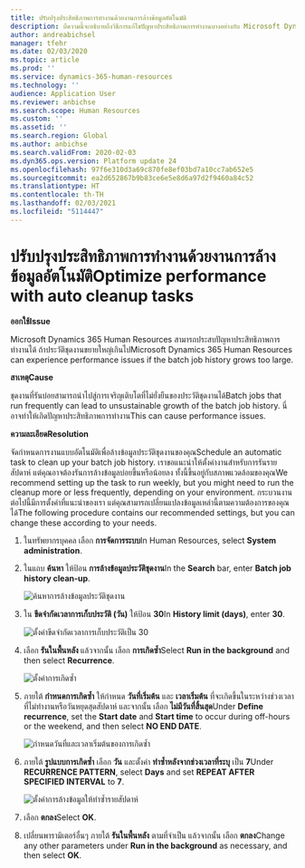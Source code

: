 ```yaml
---
title: ปรับปรุงประสิทธิภาพการทำงานด้วยงานการล้างข้อมูลอัตโนมัติ
description: บืความนี้จะอธิบายถึงวิธีการแก้ไขปัญหาประสิทธิภาพการทำงานบางอย่างกับ Microsoft Dynamics 365 Human Resources โดยการล้างข้อมูลประวัติชุดงาน
author: andreabichsel
manager: tfehr
ms.date: 02/03/2020
ms.topic: article
ms.prod: ''
ms.service: dynamics-365-human-resources
ms.technology: ''
audience: Application User
ms.reviewer: anbichse
ms.search.scope: Human Resources
ms.custom: ''
ms.assetid: ''
ms.search.region: Global
ms.author: anbichse
ms.search.validFrom: 2020-02-03
ms.dyn365.ops.version: Platform update 24
ms.openlocfilehash: 97f6e310d3a69c870fe8ef03bd7a10cc7ab652e5
ms.sourcegitcommit: ea2d652867b9b83ce6e5e8d6a97d2f9460a84c52
ms.translationtype: HT
ms.contentlocale: th-TH
ms.lasthandoff: 02/03/2021
ms.locfileid: "5114447"
---
```

# <a name="optimize-performance-with-auto-cleanup-tasks"></a><span data-ttu-id="d035a-103">ปรับปรุงประสิทธิภาพการทำงานด้วยงานการล้างข้อมูลอัตโนมัติ</span><span class="sxs-lookup"><span data-stu-id="d035a-103">Optimize performance with auto cleanup tasks</span></span>

<span data-ttu-id="d035a-104">**ออกใช้**</span><span class="sxs-lookup"><span data-stu-id="d035a-104">**Issue**</span></span>

<span data-ttu-id="d035a-105">Microsoft Dynamics 365 Human Resources สามารถประสบปัญหาประสิทธิภาพการทำงานได้ ถ้าประวัติชุดงานขยายใหญ่เกินไป</span><span class="sxs-lookup"><span data-stu-id="d035a-105">Microsoft Dynamics 365 Human Resources can experience performance issues if the batch job history grows too large.</span></span>

<span data-ttu-id="d035a-106">**สาเหตุ**</span><span class="sxs-lookup"><span data-stu-id="d035a-106">**Cause**</span></span>

<span data-ttu-id="d035a-107">ชุดงานที่รันบ่อยสามารถนำไปสู่การเจริญเติบโตที่ไม่ยั่งยืนของประวัติชุดงานได้</span><span class="sxs-lookup"><span data-stu-id="d035a-107">Batch jobs that run frequently can lead to unsustainable growth of the batch job history.</span></span> <span data-ttu-id="d035a-108">นี่อาจทำให้เกิดปัญหาประสิทธิภาพการทำงาน</span><span class="sxs-lookup"><span data-stu-id="d035a-108">This can cause performance issues.</span></span> 

<span data-ttu-id="d035a-109">**ความละเอียด**</span><span class="sxs-lookup"><span data-stu-id="d035a-109">**Resolution**</span></span>

<span data-ttu-id="d035a-110">จัดกำหนดการงานแบบอัตโนมัติเพื่อล้างข้อมูลประวัติชุดงานของคุณ</span><span class="sxs-lookup"><span data-stu-id="d035a-110">Schedule an automatic task to clean up your batch job history.</span></span> <span data-ttu-id="d035a-111">เราขอแนะนำให้ตั้งค่างานสำหรับการรันรายสัปดาห์ แต่คุณอาจต้องรันการล้างข้อมูลบ่อยขึ้นหรือน้อยลง ทั้งนี้ขึ้นอยู่กับสภาพแวดล้อมของคุณ</span><span class="sxs-lookup"><span data-stu-id="d035a-111">We recommend setting up the task to run weekly, but you might need to run the cleanup more or less frequently, depending on your environment.</span></span> <span data-ttu-id="d035a-112">กระบวนงานต่อไปนี้มีการตั้งค่าที่แนะนำของเรา แต่คุณสามารถเปลี่ยนแปลงข้อมูลเหล่านี้ตามความต้องการของคุณได้</span><span class="sxs-lookup"><span data-stu-id="d035a-112">The following procedure contains our recommended settings, but you can change these according to your needs.</span></span>

1. <span data-ttu-id="d035a-113">ในทรัพยากรบุคคล เลือก **การจัดการระบบ**</span><span class="sxs-lookup"><span data-stu-id="d035a-113">In Human Resources, select **System administration**.</span></span>

2. <span data-ttu-id="d035a-114">ในแถบ **ค้นหา** ให้ป้อน **การล้างข้อมูลประวัติชุดงาน**</span><span class="sxs-lookup"><span data-stu-id="d035a-114">In the **Search** bar, enter **Batch job history clean-up**.</span></span>

   ![ค้นหาการล้างข้อมูลประวัติชุดงาน](media/talent-batch-history-cleanup-search-bar.png)

3. <span data-ttu-id="d035a-116">ใน **ขีดจำกัดเวลาการเก็บประวัติ (วัน)** ให้ป้อน **30**</span><span class="sxs-lookup"><span data-stu-id="d035a-116">In **History limit (days)**, enter **30**.</span></span>

   ![ตั้งค่าขีดจำกัดเวลาการเก็บประวัติเป็น 30](media/talent-batch-history-cleanup-history-limit.png)

4. <span data-ttu-id="d035a-118">เลือก **รันในพื้นหลัง** แล้วจากนั้น เลือก **การเกิดซ้ำ**</span><span class="sxs-lookup"><span data-stu-id="d035a-118">Select **Run in the background** and then select **Recurrence**.</span></span>

   ![ตั้งค่าการเกิดซ้ำ](media/talent-batch-history-cleanup-recurrence.png)

5. <span data-ttu-id="d035a-120">ภายใต้ **กำหนดการเกิดซ้ำ** ให้กำหนด **วันที่เริ่มต้น** และ **เวลาเริ่มต้น** ที่จะเกิดขึ้นในระหว่างช่วงเวลาที่ไม่ทำงานหรือวันหยุดสุดสัปดาห์ และจากนั้น เลือก **ไม่มีวันที่สิ้นสุด**</span><span class="sxs-lookup"><span data-stu-id="d035a-120">Under **Define recurrence**, set the **Start date** and **Start time** to occur during off-hours or the weekend, and then select **NO END DATE**.</span></span> 

   ![กำหนดวันที่และเวลาเริ่มต้นของการเกิดซ้ำ](media/talent-batch-history-cleanup-define-recurrence.png)

6. <span data-ttu-id="d035a-122">ภายใต้ **รูปแบบการเกิดซ้ำ** เลือก **วัน** และตั้งค่า **ทำซ้ำหลังจากช่วงเวลาที่ระบุ** เป็น **7**</span><span class="sxs-lookup"><span data-stu-id="d035a-122">Under **RECURRENCE PATTERN**, select **Days** and set **REPEAT AFTER SPECIFIED INTERVAL** to **7**.</span></span>

   ![ตั้งค่าการล้างข้อมูลให้ทำซ้ำรายสัปดาห์](media/talent-batch-history-cleanup-recurrence-pattern.png)

7. <span data-ttu-id="d035a-124">เลือก **ตกลง**</span><span class="sxs-lookup"><span data-stu-id="d035a-124">Select **OK**.</span></span>

8. <span data-ttu-id="d035a-125">เปลี่ยนพารามิเตอร์อื่นๆ ภายใต้ **รันในพื้นหลัง** ตามที่จำเป็น แล้วจากนั้น เลือก **ตกลง**</span><span class="sxs-lookup"><span data-stu-id="d035a-125">Change any other parameters under **Run in the background** as necessary, and then select **OK**.</span></span>

